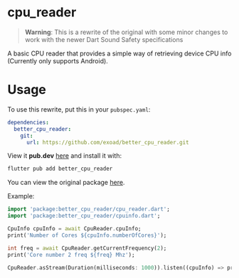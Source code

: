 # cpu_reader

> **Warning**: This is a rewrite of the original with some minor changes to work with the newer Dart Sound Safety specifications

A basic CPU reader that provides a simple way of retrieving device CPU info (Currently only supports Android).

# Usage

To use this rewrite, put this in your `pubspec.yaml`:
```yaml
dependencies:
  better_cpu_reader:
    git:
      url: https://github.com/exoad/better_cpu_reader.git
```

View it **pub.dev** [here](https://pub.dev/packages/better_cpu_reader) and install it with:

```bash
flutter pub add better_cpu_reader
```

You can view the original package [here](https://github.com/igrik12/cpu_reader).

Example:

```dart
import 'package:better_cpu_reader/cpu_reader.dart';
import 'package:better_cpu_reader/cpuinfo.dart';

CpuInfo cpuInfo = await CpuReader.cpuInfo;
print('Number of Cores ${cpuInfo.numberOfCores}');

int freq = await CpuReader.getCurrentFrequency(2);
print('Core number 2 freq ${freq} Mhz');

CpuReader.asStream(Duration(milliseconds: 1000)).listen((cpuInfo) => print("Temperature: ${cpuInfo.cpuTemperature}"))
```
